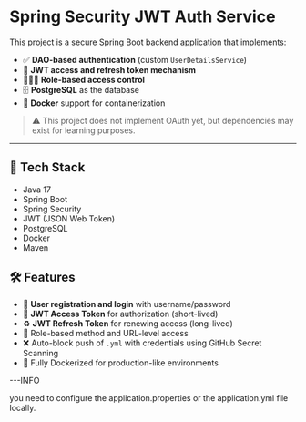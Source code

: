 # Spring Security JWT Auth Service

This project is a secure Spring Boot backend application that implements:

- ✅ **DAO-based authentication** (custom `UserDetailsService`)
- 🔐 **JWT access and refresh token mechanism**
- 🧑‍🤝‍🧑 **Role-based access control**
- 🗄️ **PostgreSQL** as the database
- 🐳 **Docker** support for containerization

> ⚠️ This project does not implement OAuth yet, but dependencies may exist for learning purposes.

---

## 🔧 Tech Stack

- Java 17
- Spring Boot
- Spring Security
- JWT (JSON Web Token)
- PostgreSQL
- Docker
- Maven

## 🛠️ Features

- 🛂 **User registration and login** with username/password
- 🧾 **JWT Access Token** for authorization (short-lived)
- ♻️ **JWT Refresh Token** for renewing access (long-lived)
- 🔑 Role-based method and URL-level access
- ❌ Auto-block push of `.yml` with credentials using GitHub Secret Scanning
- 🐳 Fully Dockerized for production-like environments

---INFO

you need to configure the application.properties or the application.yml file locally. 
